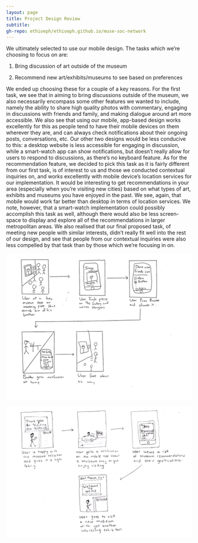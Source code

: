 ```yaml
---
layout: page
title: Project Design Review
subtitle: 
gh-repo: ethioeph/ethioeph.github.io/muse-soc-network
---
```


We ultimately selected to use our mobile design.  The tasks which we’re choosing to focus on are:

1. Bring discussion of art outside of the museum

2. Recommend new art/exhibits/museums to see based on preferences

We ended up choosing these for a couple of a key reasons.  For the first task, we see that in aiming to bring discussions outside of the museum, we also necessarily encompass some other features we wanted to include, namely the ability to share high quality photos with commentary, engaging in discussions with friends and family, and making dialogue around art more accessible.  We also see that using our mobile, app-based design works excellently for this as people tend to have their mobile devices on them wherever they are, and can always check notifications about their ongoing posts, conversations, etc.  Our other two designs would be less conducive to this: a desktop website is less accessible for engaging in discussion, while a smart-watch app can show notifications, but doesn’t really allow for users to respond to discussions, as there’s no keyboard feature.  As for the recommendation feature, we decided to pick this task as it is fairly different from our first task, is of interest to us and those we conducted contextual inquiries on, and works excellently with mobile device’s location services for our implementation.  It would be interesting to get recommendations in your area (especially when you’re visiting new cities) based on what types of art, exhibits and museums you have enjoyed in the past.  We see, again, that mobile would work far better than desktop in terms of location services.  We note, however, that a smart-watch implementation could possibly accomplish this task as well, although there would also be less screen-space to display and explore all of the recommendations in larger metropolitan areas.  We also realised that our final proposed task, of meeting new people with similar interests, didn’t really fit well into the rest of our design, and see that people from our contextual inquiries were also less compelled by that task than by those which we’re focusing in on.

![First Storyboard](./Javi_storyboard.PNG)

![Second Storyboard](./recommend_photoshop.png)
